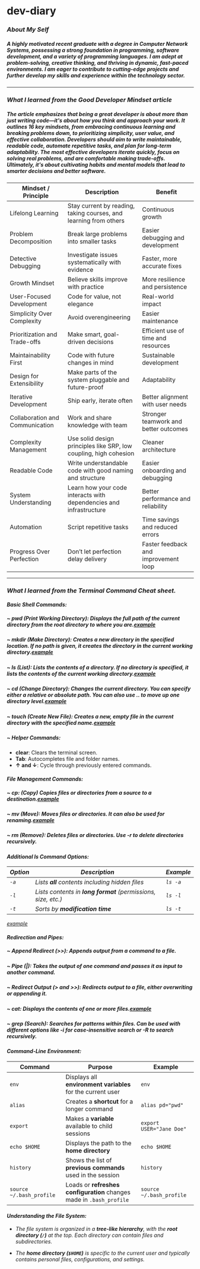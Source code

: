 # dev-diary

### *About My Self*

##### *A highly motivated recent graduate with a degree in Computer Network Systems, possessing a strong foundation in programming, software development, and a variety of programming languages. I am adept at problem-solving, creative thinking, and thriving in dynamic, fast-paced environments. I am eager to contribute to cutting-edge projects and further develop my skills and experience within the technology sector.*

---

### *What I learned from the Good Developer Mindset article*

##### *The article emphasizes that being a great developer is about more than just writing code—it's about how you think and approach your work. It outlines 16 key mindsets, from embracing continuous learning and breaking problems down, to prioritizing simplicity, user value, and effective collaboration. Developers should aim to write maintainable, readable code, automate repetitive tasks, and plan for long-term adaptability. The most effective developers iterate quickly, focus on solving real problems, and are comfortable making trade-offs. Ultimately, it's about cultivating habits and mental models that lead to smarter decisions and better software.*

| Mindset / Principle             | Description                                                        | Benefit                               |
|--------------------------------|--------------------------------------------------------------------|----------------------------------------|
| Lifelong Learning              | Stay current by reading, taking courses, and learning from others  | Continuous growth                      |
| Problem Decomposition          | Break large problems into smaller tasks                            | Easier debugging and development       |
| Detective Debugging            | Investigate issues systematically with evidence                    | Faster, more accurate fixes            |
| Growth Mindset                 | Believe skills improve with practice                               | More resilience and persistence        |
| User-Focused Development       | Code for value, not elegance                                       | Real-world impact                      |
| Simplicity Over Complexity     | Avoid overengineering                                              | Easier maintenance                     |
| Prioritization and Trade-offs  | Make smart, goal-driven decisions                                  | Efficient use of time and resources    |
| Maintainability First          | Code with future changes in mind                                   | Sustainable development                |
| Design for Extensibility       | Make parts of the system pluggable and future-proof                | Adaptability                           |
| Iterative Development          | Ship early, iterate often                                          | Better alignment with user needs       |
| Collaboration and Communication| Work and share knowledge with team                                 | Stronger teamwork and better outcomes  |
| Complexity Management          | Use solid design principles like SRP, low coupling, high cohesion  | Cleaner architecture                   |
| Readable Code                  | Write understandable code with good naming and structure           | Easier onboarding and debugging        |
| System Understanding           | Learn how your code interacts with dependencies and infrastructure | Better performance and reliability     |
| Automation                     | Script repetitive tasks                                            | Time savings and reduced errors        |
| Progress Over Perfection       | Don’t let perfection delay delivery                                | Faster feedback and improvement loop   |


----

### *What I learned from the Terminal Command Cheat sheet.*
#### *Basic Shell Commands:*

##### ~ ***pwd (Print Working Directory):** Displays the full path of the current directory from the root directory to where you are.[example](imge/pwd.PNG)*

##### ~ ***mkdir (Make Directory):** Creates a new directory in the specified location. If no path is given, it creates the directory in the current working directory.[example](imge/mkdir.PNG)*


##### ~ ***ls (List):** Lists the contents of a directory. If no directory is specified, it lists the contents of the current working directory.[example](imge/ls.PNG)*

##### ~ ***cd (Change Directory):** Changes the current directory. You can specify either a relative or absolute path. You can also use .. to move up one directory level.[example](imge/cd.PNG)*


##### ~ ***touch (Create New File):** Creates a new, empty file in the current directory with the specified name.[example](touch/ls.PNG)*


##### ~ *Helper Commands:*
- **clear**: Clears the terminal screen.
- **Tab**: Autocompletes file and folder names.
- **↑ and ↓**: Cycle through previously entered commands.

#### *File Management Commands:*

##### ~ ***cp:** (Copy) Copies files or directories from a source to a destination.[example](imge/cp.PNG)*


##### ~  ***mv (Move):** Moves files or directories. It can also be used for renaming.[example](imge/mv.PNG)*


##### ~ ***rm (Remove):** Deletes files or directories. Use -r to delete directories recursively.*

#### *Additional ls Command Options:*
| *Option* | *Description*                                                 | *Example*  |
|--------|-------------------------------------------------------------|----------|
| *`-a`*   | *Lists **all** contents including hidden files*              | *`ls -a`*  |
|*`-l`*  | *Lists contents in **long format** (permissions, size, etc.)* | *`ls -l`*  |
| *`-t`*  | *Sorts by **modification time***                            | *`ls -t`*  |

*[example](imge/lso.PNG)*


#### *Redirection and Pipes:* 

##### ~ ***Append Redirect (>>):** Appends output from a command to a file.*

##### ~ ***Pipe (|):** Takes the output of one command and passes it as input to another command.*

##### ~ ***Redirect Output (> and >>):** Redirects output to a file, either overwriting or appending it.*

##### ~ ***cat:** Displays the contents of one or more files.[example](imge/cat.PNG)*


##### ~ ***grep (Search):** Searches for patterns within files. Can be used with different options like -i for case-insensitive search or -R to search recursively.*

#### *Command-Line Environment:*

| Command                   | Purpose                                                              | Example                   |
|---------------------------|----------------------------------------------------------------------|---------------------------|
| `env`                     | Displays all **environment variables** for the current user          | `env`                     |
| `alias`                   | Creates a **shortcut** for a longer command                          | `alias pd="pwd"`          |
| `export`                  | Makes a **variable** available to child sessions                     | `export USER="Jane Doe"`  |
| `echo $HOME`              | Displays the path to the **home directory**                          | `echo $HOME`              |
| `history`                 | Shows the list of **previous commands** used in the session          | `history`                 |
| `source ~/.bash_profile`  | Loads or **refreshes configuration** changes made in `.bash_profile` | `source ~/.bash_profile`  |

#### *Understanding the File System:*

- *The file system is organized in a **tree-like hierarchy**, with the **root directory (`/`)** at the top. Each directory can contain files and subdirectories.*
  
- *The **home directory (`$HOME`)** is specific to the current user and typically contains personal files, configurations, and settings.*